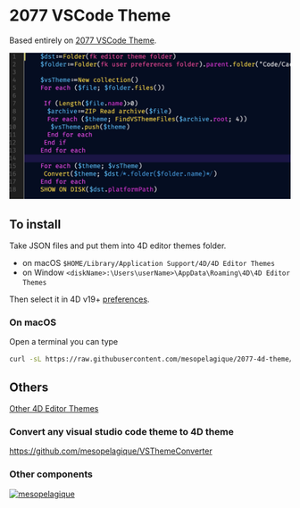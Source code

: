 # 2077 VSCode Theme

Based entirely on [2077 VSCode Theme](https://github.com/endormi/vscode-2077-theme).

![Sample](sample.png)

## To install

Take JSON files and put them into 4D editor themes folder.

- on macOS `$HOME/Library/Application Support/4D/4D Editor Themes`
- on Window `<diskName>:\Users\userName>\AppData\Roaming\4D\4D Editor Themes`

Then select it in 4D v19+ [preferences](https://developer.4d.com/docs/en/Preferences/methods.html#themes).

### On macOS

Open a terminal you can type

```bash
curl -sL https://raw.githubusercontent.com/mesopelagique/2077-4d-theme/main/2077%20theme-color-theme.json -o $HOME/Library/Application\ Support/4D/4D\ Editor\ Themes/2077\ theme-color-theme.json
```

## Others

[Other 4D Editor Themes](https://github.com/topics/4d-theme)

### Convert any visual studio code theme to 4D theme

https://github.com/mesopelagique/VSThemeConverter

### Other components

[<img src="https://mesopelagique.github.io/quatred.png" alt="mesopelagique"/>](https://mesopelagique.github.io/)
